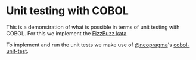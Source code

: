 # Unit testing with COBOL

This is a demonstration of what is possible in terms of unit testing with COBOL. For this we implement the [FizzBuzz kata](http://codingdojo.org/kata/FizzBuzz/).

To implement and run the unit tests we make use of [@neopragma](https://github.com/neopragma)'s [cobol-unit-test](https://github.com/neopragma/cobol-unit-test).  
